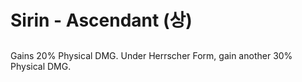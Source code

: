 # Sirin - Ascendant (상)

##

Gains 20% Physical DMG. Under Herrscher Form, gain another 30% Physical DMG.
